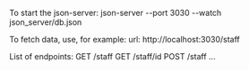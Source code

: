 To start the json-server:
json-server --port 3030 --watch json_server/db.json

To fetch data, use, for example:
url: http://localhost:3030/staff

List of endpoints:
GET /staff
GET /staff/id
POST /staff
...